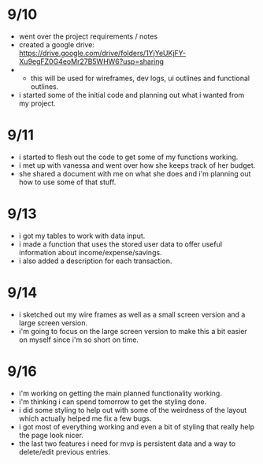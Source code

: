 # 9/10

- went over the project requirements / notes
- created a google drive: https://drive.google.com/drive/folders/1YjYeUKjFY-Xu9egFZ0G4eoMr27B5WHW6?usp=sharing
- - this will be used for wireframes, dev logs, ui outlines and functional outlines.
- i started some of the initial code and planning out what i wanted from my project.

# 9/11

- i started to flesh out the code to get some of my functions working.
- i met up with vanessa and went over how she keeps track of her budget.
- she shared a document with me on what she does and i'm planning out how to use some of that stuff.

# 9/13

- i got my tables to work with data input.
- i made a function that uses the stored user data to offer useful information about income/expense/savings.
- i also added a description for each transaction.

# 9/14

- i sketched out my wire frames as well as a small screen version and a large screen version.
- i'm going to focus on the large screen version to make this a bit easier on myself since i'm so short on time.

# 9/16

- i'm working on getting the main planned functionality working.
- i'm thinking i can spend tomorrow to get the styling done.
- i did some styling to help out with some of the weirdness of the layout which actually helped me fix a few bugs.
- i got most of everything working and even a bit of styling that really help the page look nicer.
- the last two features i need for mvp is persistent data and a way to delete/edit previous entries.
